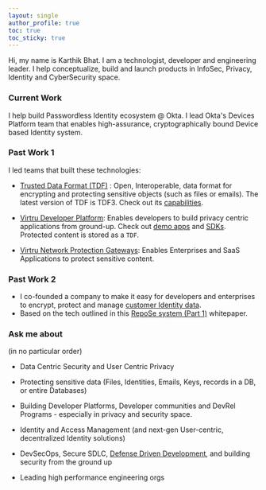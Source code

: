 ```yaml
---
layout: single
author_profile: true
toc: true
toc_sticky: true
---
```


Hi, my name is Karthik Bhat. I am a technologist, developer and engineering leader. I help conceptualize, build and launch products in InfoSec, Privacy, Identity and CyberSecurity space. 

### Current Work
I help build Passwordless Identity ecosystem @ Okta. I lead Okta's Devices Platform team that enables high-assurance, cryptographically bound Device based Identity system.

### Past Work 1
I led teams that built these technologies:

* [Trusted Data Format (TDF)](https://github.com/virtru/tdf3-spec) : Open, Interoperable, data format for encrypting and protecting sensitive objects (such as files or emails). The latest version of TDF is TDF3. Check out its [capabilities](https://github.com/virtru/tdf3-spec#features-and-capabilities).

* [Virtru Developer Platform](https://developer.virtru.com): Enables developers to build privacy centric applications from ground-up. Check out [demo apps](https://developer.virtru.com/docs/demo) and [SDKs](https://developer.virtru.com/docs/sdk). Protected content is stored as a `TDF`.

* [Virtru Network Protection Gateways](https://www.virtru.com/saas-application-encryption/): Enables Enterprises and SaaS Applications to protect sensitive content. 


### Past Work 2

* I co-founded a company to make it easy for developers and enterprises to encrypt, protect and manage [customer Identity data](https://www.linkedin.com/pulse/world-needs-encrypted-identity-manager-now-karthik-bhat/).
* Based on the tech outlined in this [RepoSe system (Part 1)](https://github.com/karthikbhat/RepoSe/blob/master/RepoSe_Paper.pdf) whitepaper. 


### Ask me about
(in no particular order) 

* Data Centric Security and User Centric Privacy

* Protecting sensitive data (Files, Identities, Emails, Keys, records in a DB, or entire Databases) 

* Building Developer Platforms, Developer communities and DevRel Programs - especially in privacy and security space.

* Identity and Access Management (and next-gen User-centric, decentralized Identity solutions)

* DevSecOps, Secure SDLC, [Defense Driven Development](https://www.slideshare.net/KarthikBhat17/software-development-in-the-age-of-breaches), and building security from the ground up

* Leading high performance engineering orgs
